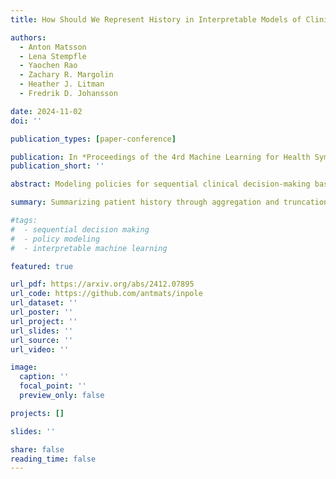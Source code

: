 ```yaml
---
title: How Should We Represent History in Interpretable Models of Clinical Policies?

authors:
  - Anton Matsson
  - Lena Stempfle
  - Yaochen Rao
  - Zachary R. Margolin
  - Heather J. Litman
  - Fredrik D. Johansson

date: 2024-11-02
doi: ''

publication_types: [paper-conference]

publication: In *Proceedings of the 4rd Machine Learning for Health Symposium*
publication_short: ''

abstract: Modeling policies for sequential clinical decision-making based on observational data is useful for describing treatment practices, standardizing frequent patterns in treatment, and evaluating alternative policies. For each task, it is essential that the policy model is interpretable. Learning accurate models requires effectively capturing a patient’s state, either through sequence representation learning or carefully crafted summaries of their medical history. While recent work has favored the former, it remains a question as to how histories should best be represented for interpretable policy modeling. Focused on model fit, we systematically compare diverse approaches to summarizing patient history for interpretable modeling of clinical policies across four sequential decision-making tasks. We illustrate differences in the policies learned using various representations by breaking down evaluations by patient subgroups, critical states, and stages of treatment, highlighting challenges specific to common use cases. We find that interpretable sequence models using learned representations perform on par with black-box models across all tasks. Interpretable models using hand-crafted representations perform substantially worse when ignoring history entirely, but are made competitive by incorporating only a few aggregated and recent elements of patient history. The added benefits of using a richer representation are pronounced for subgroups and in specific use cases. This underscores the importance of evaluating policy models in the context of their intended use.

summary: Summarizing patient history through aggregation and truncation allows for interpretable and accurate modeling of policies in sequential decision-making.

#tags:
#  - sequential decision making
#  - policy modeling
#  - interpretable machine learning

featured: true

url_pdf: https://arxiv.org/abs/2412.07895
url_code: https://github.com/antmats/inpole
url_dataset: ''
url_poster: ''
url_project: ''
url_slides: ''
url_source: ''
url_video: ''

image:
  caption: ''
  focal_point: ''
  preview_only: false

projects: []

slides: ''

share: false
reading_time: false
---
```

